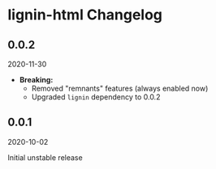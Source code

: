 # lignin-html Changelog

## 0.0.2

2020-11-30

* **Breaking:**
  * Removed "remnants" features (always enabled now)
  * Upgraded `lignin` dependency to 0.0.2

## 0.0.1

2020-10-02

Initial unstable release
